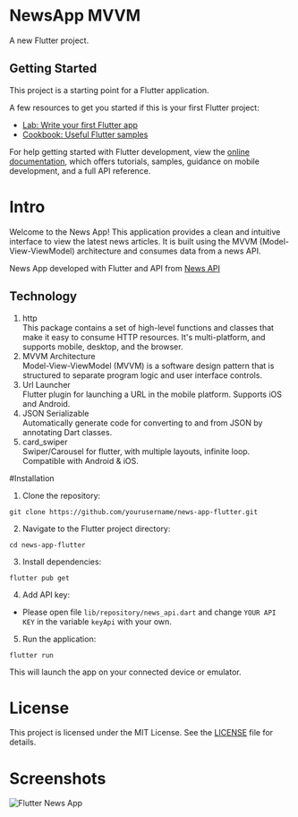 # NewsApp MVVM

A new Flutter project.

## Getting Started

This project is a starting point for a Flutter application.

A few resources to get you started if this is your first Flutter project:

- [Lab: Write your first Flutter app](https://docs.flutter.dev/get-started/codelab)
- [Cookbook: Useful Flutter samples](https://docs.flutter.dev/cookbook)

For help getting started with Flutter development, view the
[online documentation](https://docs.flutter.dev/), which offers tutorials,
samples, guidance on mobile development, and a full API reference.

# Intro
Welcome to the News App! This application provides a clean and intuitive interface to view the latest news articles. It is built using the MVVM (Model-View-ViewModel) architecture and consumes data from a news API.

News App developed with Flutter and API from [News API](https://newsapi.org)

## Technology
1. http<br />
This package contains a set of high-level functions and classes that make it easy to consume HTTP resources. It's multi-platform, and supports mobile, desktop, and the browser.
2. MVVM Architecture<br />
Model-View-ViewModel (MVVM) is a software design pattern that is structured to separate program logic and user interface controls.
3. Url Launcher<br />
Flutter plugin for launching a URL in the mobile platform. Supports iOS and Android.
4. JSON Serializable<br />
Automatically generate code for converting to and from JSON by annotating Dart classes.
5. card_swiper<br />
Swiper/Carousel for flutter, with multiple layouts, infinite loop. Compatible with Android & iOS.

#Installation
1. Clone the repository:
```
git clone https://github.com/yourusername/news-app-flutter.git
```
2. Navigate to the Flutter project directory:
```
cd news-app-flutter
```
3. Install dependencies:
```
flutter pub get
```
4. Add API key:

 * Please open file   `lib/repository/news_api.dart`   and change `YOUR API KEY` in the variable `keyApi` with your own.

5. Run the application:
```
flutter run
```
This will launch the app on your connected device or emulator.

# License
This project is licensed under the MIT License. See the [LICENSE](https://opensource.org/license/mit) file for details.

# Screenshots
![Flutter News App](https://github.com/amer787/flutter-news-app-mvvm/blob/main/screenshots/newsApp.png)
